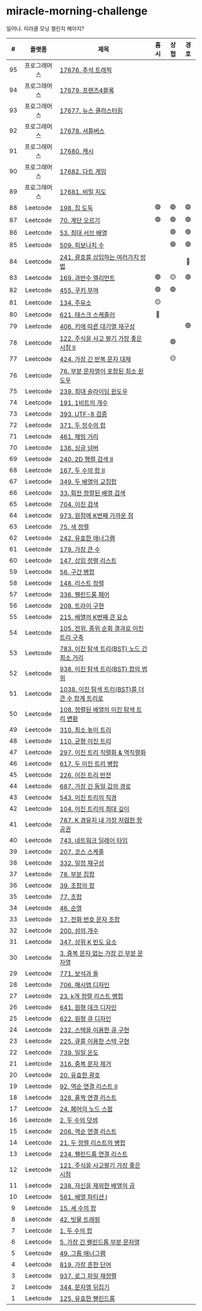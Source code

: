 # miracle-morning-challenge

일어나. 미라클 모닝 챌린지 해야지?

| # | 플랫폼 | 제목 | 흠시 | 상협 | 경호 |
| :---: | :---: | --- | :--: | :--: | :--: |
| 95 | 프로그래머스 | [17676. 추석 트래픽](https://programmers.co.kr/learn/courses/30/lessons/17676) | | ||
| 94 | 프로그래머스 | [17679. 프렌즈4블록](https://programmers.co.kr/learn/courses/30/lessons/17679) |  |  |  |
| 93 | 프로그래머스 | [17677. 뉴스 클러스터링](https://programmers.co.kr/learn/courses/30/lessons/17677) |  |  |  |
| 92 | 프로그래머스 | [17678. 셔틀버스](https://programmers.co.kr/learn/courses/30/lessons/17678) |  |  |  |
| 91 | 프로그래머스 | [17680. 캐시](https://programmers.co.kr/learn/courses/30/lessons/17680) |  |  |  |
| 90 | 프로그래머스 | [17682. 다트 게임](https://programmers.co.kr/learn/courses/30/lessons/17682) |  |  |  |
| 89 | 프로그래머스 | [17681. 비밀 지도](https://programmers.co.kr/learn/courses/30/lessons/17681) |  |  |  |
| 88 | Leetcode | [198. 집 도둑](https://leetcode.com/problems/house-robber/)| 🟢 | 🟢 | 🟢 |
| 87 | Leetcode | [70. 계단 오르기](https://leetcode.com/problems/climbing-stairs/)| 🟢 | 🟢 | 🟢 |
| 86 | Leetcode | [53. 최대 서브 배열](https://leetcode.com/problems/maximum-subarray/)|  | 🟢 | 🟢 |
| 85 | Leetcode | [509. 피보나치 수](https://leetcode.com/problems/fibonacci-number/)|  | 🟢 | 🟢 |
| 84 | Leetcode | [241. 괄호를 삽입하는 여러가지 방법](https://leetcode.com/problems/different-ways-to-add-parentheses/)|  |  | 🔴 |
| 83 | Leetcode | [169. 과반수 엘리먼트](https://leetcode.com/problems/majority-element/)| 🟢 | 🟡 | 🟢 |
| 82 | Leetcode | [455. 쿠키 부여](https://leetcode.com/problems/assign-cookies/)| 🟢 |  🟢 |  |
| 81 | Leetcode | [134. 주유소](https://leetcode.com/problems/gas-station/)| 🟡 |  |  |
| 80 | Leetcode | [621. 태스크 스케줄러](https://leetcode.com/problems/task-scheduler/)| 🔴 |  |  |
| 79 | Leetcode | [406. 키에 따른 대기열 재구성](https://leetcode.com/problems/queue-reconstruction-by-height/)|  |  | 🟢 |
| 78 | Leetcode | [122. 주식을 사고 팔기 가장 좋은 시점 II](https://leetcode.com/problems/best-time-to-buy-and-sell-stock-ii/)|  | 🟢 |  |
| 77 | Leetcode | [424. 가장 긴 반복 문자 대체](https://leetcode.com/problems/longest-repeating-character-replacement/)|  | 🟡 |  |
| 76 | Leetcode | [76. 부분 문자열이 포함된 최소 윈도우](https://leetcode.com/problems/minimum-window-substring/)|  |  |  |
| 75 | Leetcode | [239. 최대 슬라이딩 윈도우](https://leetcode.com/problems/sliding-window-maximum/)|  |  |  |
| 74 | Leetcode | [191. 1비트의 개수](https://leetcode.com/problems/number-of-1-bits/)|  |  |  |
| 73 | Leetcode | [393. UTF-8 검증](https://leetcode.com/problems/utf-8-validation/)|  |  |  |
| 72 | Leetcode | [371. 두 정수의 합](https://leetcode.com/problems/sum-of-two-integers/)|  |  |  |
| 71 | Leetcode | [461. 해밍 거리](https://leetcode.com/problems/hamming-distance/)|  |  |  |
| 70 | Leetcode | [136. 싱글 넘버](https://leetcode.com/problems/single-number/)|  |  |  |
| 69 | Leetcode | [240. 2D 행렬 검색 II](https://leetcode.com/problems/search-a-2d-matrix-ii/)|  |  |  |
| 68 | Leetcode | [167. 두 수의 합 II](https://leetcode.com/problems/two-sum-ii-input-array-is-sorted/)|  |  |  |
| 67 | Leetcode | [349. 두 배열의 교집합](https://leetcode.com/problems/intersection-of-two-arrays/)|  |  |  |
| 66 | Leetcode | [33. 회전 정렬된 배열 검색](https://leetcode.com/problems/search-in-rotated-sorted-array/)|  |  |  |
| 65 | Leetcode | [704. 이진 검색](https://leetcode.com/problems/binary-search/)|  |  |  |
| 64 | Leetcode | [973. 원점에 K번째 가까운 점](https://leetcode.com/problems/k-closest-points-to-origin/)|  |  |  |
| 63 | Leetcode | [75. 색 정렬](https://leetcode.com/problems/sort-colors/)|  |  |  |
| 62 | Leetcode | [242. 유효한 애너그램](https://leetcode.com/problems/valid-anagram/)|  |  |  |
| 61 | Leetcode | [179. 가장 큰 수](https://leetcode.com/problems/largest-number/)|  |  |  |
| 60 | Leetcode | [147. 삽입 정렬 리스트](https://leetcode.com/problems/insertion-sort-list/)|  |  |  |
| 59 | Leetcode | [56. 구간 병합](https://leetcode.com/problems/merge-intervals/)|  |  |  |
| 58 | Leetcode | [148. 리스트 정렬](https://leetcode.com/problems/sort-list/)|  |  |  |
| 57 | Leetcode | [336. 팰린드롬 페어](https://leetcode.com/problems/palindrome-pairs/)|  |  |  |
| 56 | Leetcode | [208. 트라이 구현](https://leetcode.com/problems/implement-trie-prefix-tree/)|  |  |  |
| 55 | Leetcode | [215. 배열의 K번째 큰 요소](https://leetcode.com/problems/kth-largest-element-in-an-array/)|  |  |  |
| 54 | Leetcode | [105. 전위, 중위 순회 결과로 이진 트리 구축](https://leetcode.com/problems/construct-binary-tree-from-preorder-and-inorder-traversal/)|  |  |  |
| 53 | Leetcode | [783. 이진 탐색 트리(BST) 노드 간 최소 거리](https://leetcode.com/problems/minimum-distance-between-bst-nodes/)|  |  |  |
| 52 | Leetcode | [938. 이진 탐색 트리(BST) 합의 범위](https://leetcode.com/problems/range-sum-of-bst/)|  |  |  |
| 51 | Leetcode | [1038. 이진 탐색 트리(BST)를 더 큰 수 합계 트리로](https://leetcode.com/problems/binary-search-tree-to-greater-sum-tree/)|  |  |  |
| 50 | Leetcode | [108. 정렬된 배열의 이진 탐색 트리 변환](https://leetcode.com/problems/convert-sorted-array-to-binary-search-tree/)|  |  |  |
| 49 | Leetcode | [310. 최소 높이 트리](https://leetcode.com/problems/minimum-height-trees/)|  |  |  |
| 48 | Leetcode | [110. 균형 이진 트리](https://leetcode.com/problems/balanced-binary-tree/)|  |  |  |
| 47 | Leetcode | [297. 이진 트리 직렬화 & 역직렬화](https://leetcode.com/problems/serialize-and-deserialize-binary-tree/)|  |  |  |
| 46 | Leetcode | [617. 두 이진 트리 병합](https://leetcode.com/problems/merge-two-binary-trees/)|  |  |  |
| 45 | Leetcode | [226. 이진 트리 반전](https://leetcode.com/problems/invert-binary-tree/)|  |  |  |
| 44 | Leetcode | [687. 가장 긴 동일 값의 경로](https://leetcode.com/problems/longest-univalue-path/)|  |  |  |
| 43 | Leetcode | [543. 이진 트리의 직경](https://leetcode.com/problems/diameter-of-binary-tree/)|  |  |  |
| 42 | Leetcode | [104. 이진 트리의 최대 깊이](https://leetcode.com/problems/maximum-depth-of-binary-tree/)|  |  |  |
| 41 | Leetcode | [787. K 경유지 내 가장 저렴한 항공권](https://leetcode.com/problems/cheapest-flights-within-k-stops/)|  |  |  |
| 40 | Leetcode | [743. 네트워크 딜레이 타임](https://leetcode.com/problems/network-delay-time/)|  |  |  |
| 39 | Leetcode | [207. 코스 스케줄](https://leetcode.com/problems/course-schedule/)|  |  |  |
| 38 | Leetcode | [332. 일정 재구성](https://leetcode.com/problems/reconstruct-itinerary/)|  |  |  |
| 37 | Leetcode | [78. 부분 집합](https://leetcode.com/problems/subsets/)|  |  |  |
| 36 | Leetcode | [39. 조합의 합](https://leetcode.com/problems/combination-sum/)|  |  |  |
| 35 | Leetcode | [77. 조합](https://leetcode.com/problems/combinations/)|  |  |  |
| 34 | Leetcode | [46. 순열](https://leetcode.com/problems/permutations/)|  |  |  |
| 33 | Leetcode | [17. 전화 번호 문자 조합](https://leetcode.com/problems/letter-combinations-of-a-phone-number/)|  |  |  |
| 32 | Leetcode | [200. 섬의 개수](https://leetcode.com/problems/number-of-islands/)|  |  |  |
| 31 | Leetcode | [347. 상위 K 빈도 요소](https://leetcode.com/problems/top-k-frequent-elements/)|  |  |  |
| 30 | Leetcode | [3. 중복 문자 없는 가장 긴 부분 문자열](https://leetcode.com/problems/longest-substring-without-repeating-characters/)|  |  |  |
| 29 | Leetcode | [771. 보석과 돌](https://leetcode.com/problems/jewels-and-stones/)|  |  |  |
| 28 | Leetcode | [706. 해시맵 디자인](https://leetcode.com/problems/design-hashmap/)|  |  |  |
| 27 | Leetcode | [23. k개 정렬 리스트 병합](https://leetcode.com/problems/merge-k-sorted-lists/)|  |  |  |
| 26 | Leetcode | [641. 원형 데크 디자인](https://leetcode.com/problems/design-circular-deque/)|  |  |  |
| 25 | Leetcode | [622. 원형 큐 디자인](https://leetcode.com/problems/design-circular-queue/)|  |  |  |
| 24 | Leetcode | [232. 스택을 이용한 큐 구현](https://leetcode.com/problems/implement-queue-using-stacks/)|  |  |  |
| 23 | Leetcode | [225. 큐를 이용한 스택 구현](https://leetcode.com/problems/implement-stack-using-queues/)|  |  |  |
| 22 | Leetcode | [739. 일일 온도](https://leetcode.com/problems/daily-temperatures/)|  |  |  |
| 21 | Leetcode | [316. 중복 문자 제거](https://leetcode.com/problems/remove-duplicate-letters/)|  |  |  |
| 20 | Leetcode | [20. 유효한 괄호](https://leetcode.com/problems/valid-parentheses/)|  |  |  |
| 19 | Leetcode | [92. 역순 연결 리스트 II](https://leetcode.com/problems/reverse-linked-list-ii/)|  |  |  |
| 18 | Leetcode | [328. 홀짝 연결 리스트](https://leetcode.com/problems/odd-even-linked-list/)|  |  |  |
| 17 | Leetcode | [24. 페어의 노드 스왑](https://leetcode.com/problems/swap-nodes-in-pairs/)|  |  |  |
| 16 | Leetcode | [2. 두 수의 덧셈](https://leetcode.com/problems/add-two-numbers/)|  |  |  |
| 15 | Leetcode | [206. 역순 연결 리스트](https://leetcode.com/problems/reverse-linked-list/)|  |  |  |
| 14 | Leetcode | [21. 두 정렬 리스트의 병합](https://leetcode.com/problems/merge-two-sorted-lists/)|  |  |  |
| 13 | Leetcode | [234. 팰린드롬 연결 리스트](https://leetcode.com/problems/palindrome-linked-list/)|  |  |  |
| 12 | Leetcode | [121. 주식을 사고팔기 가장 좋은 시점](https://leetcode.com/problems/best-time-to-buy-and-sell-stock/)|  |  |  |
| 11 | Leetcode | [238. 자신을 제외한 배열의 곱](https://leetcode.com/problems/product-of-array-except-self/)|  |  |  |
| 10 | Leetcode | [561. 배열 파티션 I](https://leetcode.com/problems/array-partition-i/)|  |  |  |
| 9 | Leetcode | [15. 세 수의 합](https://leetcode.com/problems/3sum/)|  |  |  |
| 8 | Leetcode | [42. 빗물 트래핑](https://leetcode.com/problems/trapping-rain-water/)|  |  |  |
| 7 | Leetcode | [1. 두 수의 합](https://leetcode.com/problems/two-sum/)|  |  |  |
| 6 | Leetcode | [5. 가장 긴 팰린드롬 부분 문자열](https://leetcode.com/problems/longest-palindromic-substring/)|  |  |  |
| 5 | Leetcode | [49. 그룹 애너그램](https://leetcode.com/problems/group-anagrams/)|  |  |  |
| 4 | Leetcode | [819. 가장 흔한 단어](https://leetcode.com/problems/most-common-word/)|  |  |  |
| 3 | Leetcode | [937. 로그 파일 재정렬](https://leetcode.com/problems/reorder-data-in-log-files/)|  |  |  |
| 2 | Leetcode | [344. 문자열 뒤집기](https://leetcode.com/problems/reverse-string/)|  |  |  |
| 1 | Leetcode | [125. 유효한 팰린드롬](https://leetcode.com/problems/valid-palindrome/)|  |  |  |
